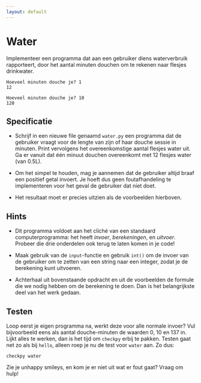 ```yaml
---
layout: default
---
```

# Water

Implementeer een programma dat aan een gebruiker diens waterverbruik rapporteert, door het aantal minuten douchen om te rekenen naar flesjes drinkwater.

	Hoeveel minuten douche je? 1
	12

	Hoeveel minuten douche je? 10
	120

## Specificatie

* Schrijf in een nieuwe file genaamd `water.py` een programma dat de gebruiker vraagt voor de lengte van zijn of haar douche sessie in minuten. Print vervolgens het overeenkomstige aantal flesjes water uit. Ga er vanuit dat één minuut douchen overeenkomt met 12 flesjes water (van 0.5L).

* Om het simpel te houden, mag je aannemen dat de gebruiker altijd braaf een positief getal invoert. Je hoeft dus geen foutafhandeling te implementeren voor het geval de gebruiker dat niet doet.

* Het resultaat moet er precies uitzien als de voorbeelden hierboven.

## Hints

* Dit programma voldoet aan het cliché van een standaard computerprogramma: het heeft *invoer*, *berekeningen*, en *uitvoer*. Probeer die drie onderdelen ook terug te laten komen in je code!

* Maak gebruik van de `input`-functie en gebruik `int()` om de invoer van de gebruiker om te zetten van een string naar een integer, zodat je de berekening kunt uitvoeren.

* Achterhaal uit bovenstaande opdracht en uit de voorbeelden de formule die we nodig hebben om de berekening te doen. Dan is het belangrijkste deel van het werk gedaan.

## Testen

Loop eerst je eigen programma na, werkt deze voor alle normale invoer? Vul bijvoorbeeld eens als aantal douche-minuten de waarden 0, 10 en 137 in. Lijkt alles te werken, dan is het tijd om `checkpy` erbij te pakken. Testen gaat net zo als bij `hello`, alleen roep je nu de test voor `water` aan. Zo dus:

	checkpy water

Zie je unhappy smileys, en kom je er niet uit wat er fout gaat? Vraag om hulp!
